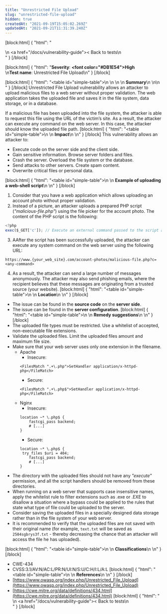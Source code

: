 ```yaml
---
title: "Unrestricted File Upload"
slug: "unrestricted-file-upload"
hidden: true
createdAt: "2021-09-19T15:05:02.269Z"
updatedAt: "2021-09-21T11:31:39.240Z"
---
```

[block:html]
{
  "html": "<div>\n  <a href=\"/docs/vulnerability-guide\">< Back to tests</a>\n</div>"
}
[/block]

[block:html]
{
  "html": "<b>Severity</b>: <b><font color=\"#DB1E54\">High</font></b><br>\n<b>Test name</b>: Unrestricted File Upload\n"
}
[/block]

[block:html]
{
  "html": "<table id=\"simple-table\">\n   <style>\n #simple-table {\n    border-collapse: separate;\n    width: 100%;\n    display: block;\n    display: table;\n  }\n#simple-table th {\n    padding: 1.5%;\n    text-align: left;\n    vertical-align: text-top;\n    background-color: #B2D6DA;\n  </style>\n  <body>\n    <tr>\n        <th><strong>Summary</strong></th>\n    </tr>\n</table>\n  </body>"
}
[/block]
Unrestricted File Upload vulnerability allows an attacker to upload malicious files to a web server without proper validation. The web application takes the uploaded file and saves it in the file system, data storage, or in a database. 

If a malicious file has been uploaded into the file system, the attacker is able to request this file using the URL of the victim’s site. As a result, the attacker can execute any command on the web server. In this case, the attacker should know the uploaded file path.
[block:html]
{
  "html": "<table id=\"simple-table\">\n    <tr>\n        <th><strong>Impact</strong></th>\n    </tr>\n</table>"
}
[/block]
This vulnerability allows an attacker to:
* Execute code on the server side and the client side.
* Gain sensitive information. Browse server folders and files.
* Crash the server. Overload the file system or the database.
* Send attacks to other servers. Create spam content.
* Overwrite critical files or personal data.

[block:html]
{
  "html": "<table id=\"simple-table\">\n    <tr>\n        <th><strong>Example of uploading a web-shell script</strong></th>\n    </tr>\n</table>"
}
[/block]
1. Consider that you have a web application which allows uploading an account photo without proper validation.
2. Instead of a picture, an attacker uploads a prepared PHP script (_"malicious-file.php"_) using the file picker for the account photo. The content of the PHP script is the following:
```js
<?php 
exec($_GET['c']); // Execute an external command passed to the script as entry parameter
```
3. AAfter the script has been successfully uploaded, the attacker can execute any system command on the web server using the following URL:
```
https://www.{your_web_site}.com/account-photos/malicious-file.php?c=<any-command>
```
4. As a result, the attacker can send a large number of messages anonymously. The attacker may also send phishing emails, where the recipient believes that these messages are originating from a trusted source (your website).
[block:html]
{
  "html": "<table id=\"simple-table\">\n    <tr>\n        <th><strong>Location</strong></th>\n    </tr>\n</table>"
}
[/block]
* The issue can be found in the **source code** on the **server side**.
* The issue can be found in the **server configuration**.
[block:html]
{
  "html": "<table id=\"simple-table\">\n    <tr>\n        <th><strong>Remedy suggestions</strong></th>\n    </tr>\n</table>"
}
[/block]
* The uploaded file types must be restricted. Use a whitelist of accepted, non-executable file extensions.
* Validate the uploaded files. Limit  the uploaded files amount and maximum file size.
* Make sure that your web server uses only one extension in the filename.
    * Apache
        * Insecure:
        ```
        <FilesMatch ".+\.php">SetHandler application/x-httpd-php</FileMatch>
        ```
        * Secure:
        ```
        <FilesMatch ".+\.php$">SetHandler application/x-httpd-php</FileMatch>
        ```
    * Nginx 
        * Insecure:
        ```     
        location ~* \.php$ {
            fastcgi_pass backend;
            # [...]
        }
        ```
        * Secure:
        ```
        location ~* \.php$ {
         try_files $uri = 404;
            fastcgi_pass backend;
            # [...]
        }
        ```
* The directory with the uploaded files should not have any _"execute"_ permission, and all the script handlers should be removed from these directories.
* When running on a web server that supports case insensitive names, apply the whitelist rule to filter extensions such as .exe or .EXE to disallow a situation where a bypass could be applied to the rules that state what type of file could be uploaded to the server.
* Consider saving the uploaded files in a specially designed data storage rather than in the file system of your web server.
* It is recommended to verify that the uploaded files are not saved with their original name (for example, `text.txt` will be saved as `2504sgbrys3f.txt` - thereby decreasing the chance that an attacker will access the file he has uploaded).

[block:html]
{
  "html": "<table id=\"simple-table\">\n    <tr>\n        <th><strong>Classifications</strong></th>\n    </tr>\n</table>"
}
[/block]
* CWE-434
* CVSS:3.1/AV:N/AC:L/PR:N/UI:N/S:U/C:H/I:L/A:L 
[block:html]
{
  "html": "<table id=\"simple-table\">\n    <tr>\n        <th><strong>References</strong></th>\n    </tr>\n</table>"
}
[/block]
* [https://www.owasp.org/index.php/Unrestricted_File_Upload](https://www.owasp.org/index.php/Unrestricted_File_Upload)
* [https://cwe.mitre.org/data/definitions/434.html](https://cwe.mitre.org/data/definitions/434.html)
[block:html]
{
  "html": "<div>\n  <a href=\"/docs/vulnerability-guide\">< Back to tests</a>\n</div>"
}
[/block]